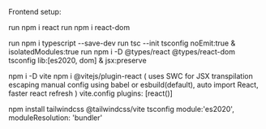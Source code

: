 Frontend setup:

run npm i react
run npm i react-dom

run npm i typescript --save-dev
run tsc --init
tsconfig noEmit:true & isolatedModules:true
run npm i -D @types/react @types/react-dom
tsconfig lib:[es2020, dom] & jsx:preserve

npm i -D vite
npm i @vitejs/plugin-react (
uses SWC for JSX transpilation escaping manual config using babel or esbuild(default),
auto import React,
faster react refresh
)
vite.config plugins: [react()]

npm install tailwindcss @tailwindcss/vite
tsconfig module:'es2020', moduleResolution: 'bundler'
